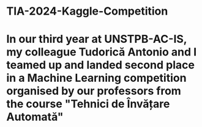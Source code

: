 # TIA-2024-Kaggle-Competition
# In our third year at UNSTPB-AC-IS, my colleague Tudorică Antonio and I teamed up and landed second place in a Machine Learning competition organised by our professors from the course "Tehnici de Învățare Automată"

